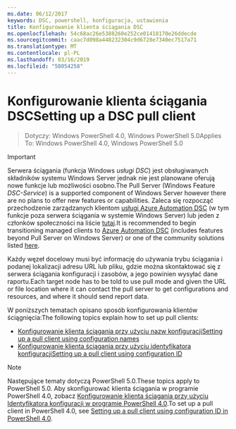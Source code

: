```yaml
---
ms.date: 06/12/2017
keywords: DSC, powershell, konfiguracja, ustawienia
title: Konfigurowanie klienta ściągania DSC
ms.openlocfilehash: 54c68ac26e5388260e252ce01418170e26ddecde
ms.sourcegitcommit: caac7d098a448232304c9d6728e7340ec7517a71
ms.translationtype: MT
ms.contentlocale: pl-PL
ms.lasthandoff: 03/16/2019
ms.locfileid: "58054258"
---
```

# <a name="setting-up-a-dsc-pull-client"></a><span data-ttu-id="3d989-103">Konfigurowanie klienta ściągania DSC</span><span class="sxs-lookup"><span data-stu-id="3d989-103">Setting up a DSC pull client</span></span>

> <span data-ttu-id="3d989-104">Dotyczy: Windows PowerShell 4.0, Windows PowerShell 5.0</span><span class="sxs-lookup"><span data-stu-id="3d989-104">Applies To: Windows PowerShell 4.0, Windows PowerShell 5.0</span></span>

> [!IMPORTANT]
> <span data-ttu-id="3d989-105">Serwera ściągania (funkcja Windows *usługi DSC*) jest obsługiwanych składników systemu Windows Server jednak nie jest planowane oferują nowe funkcje lub możliwości osobno.</span><span class="sxs-lookup"><span data-stu-id="3d989-105">The Pull Server (Windows Feature *DSC-Service*) is a supported component of Windows Server however there are no plans to offer new features or capabilities.</span></span> <span data-ttu-id="3d989-106">Zaleca się rozpocząć przechodzenie zarządzanych klientom [usługi Azure Automation DSC](/azure/automation/automation-dsc-getting-started) (w tym funkcje poza serwera ściągania w systemie Windows Server) lub jeden z członków społeczności na liście [tutaj](pullserver.md#community-solutions-for-pull-service).</span><span class="sxs-lookup"><span data-stu-id="3d989-106">It is recommended to begin transitioning managed clients to [Azure Automation DSC](/azure/automation/automation-dsc-getting-started) (includes features beyond Pull Server on Windows Server) or one of the community solutions listed [here](pullserver.md#community-solutions-for-pull-service).</span></span>

<span data-ttu-id="3d989-107">Każdy węzeł docelowy musi być informację do używania trybu ściągania i podanej lokalizacji adresu URL lub pliku, gdzie można skontaktować się z serwera ściągania konfiguracji i zasobów, a jego powinien wysyłać dane raportu.</span><span class="sxs-lookup"><span data-stu-id="3d989-107">Each target node has to be told to use pull mode and given the URL or file location where it can contact the pull server to get configurations and resources, and where it should send report data.</span></span>

<span data-ttu-id="3d989-108">W poniższych tematach opisano sposób konfigurowania klientów ściągnięcia:</span><span class="sxs-lookup"><span data-stu-id="3d989-108">The following topics explain how to set up pull clients:</span></span>

* [<span data-ttu-id="3d989-109">Konfigurowanie klienta ściągania przy użyciu nazw konfiguracji</span><span class="sxs-lookup"><span data-stu-id="3d989-109">Setting up a pull client using configuration names</span></span>](pullClientConfigNames.md)
* [<span data-ttu-id="3d989-110">Konfigurowanie klienta ściągania przy użyciu identyfikatora konfiguracji</span><span class="sxs-lookup"><span data-stu-id="3d989-110">Setting up a pull client using configuration ID</span></span>](pullClientConfigID.md)

> [!NOTE]
> <span data-ttu-id="3d989-111">Następujące tematy dotyczą PowerShell 5.0.</span><span class="sxs-lookup"><span data-stu-id="3d989-111">These topics apply to PowerShell 5.0.</span></span> <span data-ttu-id="3d989-112">Aby skonfigurować klienta ściągania w programie PowerShell 4.0, zobacz [Konfigurowanie klienta ściągania przy użyciu Identyfikatora konfiguracji w programie PowerShell 4.0](pullClientConfigID4.md).</span><span class="sxs-lookup"><span data-stu-id="3d989-112">To set up a pull client in PowerShell 4.0, see [Setting up a pull client using configuration ID in PowerShell 4.0](pullClientConfigID4.md).</span></span>